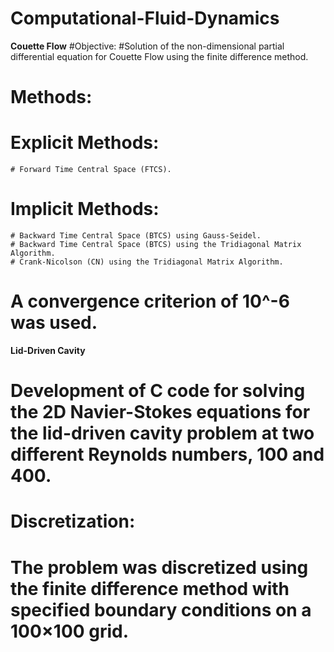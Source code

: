 # Computational-Fluid-Dynamics
****Couette Flow****
#Objective: 
#Solution of the non-dimensional partial differential equation for Couette Flow using the finite difference method.
# Methods:
  # Explicit Methods:
    # Forward Time Central Space (FTCS).
  # Implicit Methods:
    # Backward Time Central Space (BTCS) using Gauss-Seidel.
    # Backward Time Central Space (BTCS) using the Tridiagonal Matrix Algorithm.
    # Crank-Nicolson (CN) using the Tridiagonal Matrix Algorithm. 
# A convergence criterion of 10^-6 was used.

****Lid-Driven Cavity****
# Development of C code for solving the 2D Navier-Stokes equations for the lid-driven cavity problem at two different Reynolds numbers, 100 and 400.
# Discretization: 
# The problem was discretized using the finite difference method with specified boundary conditions on a 100×100 grid.

